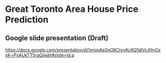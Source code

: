 # Great Toronto Area House Price Prediction

## Google slide presentation (Draft)

https://docs.google.com/presentation/d/1mjovAs0qO8CtyvKc6Q1dIVrJHnOzxK-rPxAUkTT5raQ/edit#slide=id.p
